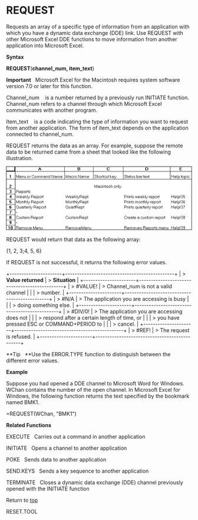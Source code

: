REQUEST
=======

Requests an array of a specific type of information from an application
with which you have a dynamic data exchange (DDE) link. Use REQUEST with
other Microsoft Excel DDE functions to move information from another
application into Microsoft Excel.

**Syntax**

**REQUEST**(**channel\_num, item\_text**)

**Important**   Microsoft Excel for the Macintosh requires system
software version 7.0 or later for this function.

Channel\_num    is a number returned by a previously run INITIATE
function. Channel\_num refers to a channel through which Microsoft Excel
communicates with another program.

Item\_text    is a code indicating the type of information you want to
request from another application. The form of item\_text depends on the
application connected to channel\_num.

REQUEST returns the data as an array. For example, suppose the remote
data to be returned came from a sheet that looked like the following
illustration.

![](media/image1.png)

REQUEST would return that data as the following array:

{1, 2, 3;4, 5, 6}

If REQUEST is not successful, it returns the following error values.

+----------------------+----------------------------------------------+
| > **Value returned** | > **Situation**                              |
+----------------------+----------------------------------------------+
| > \#VALUE!           | > Channel\_num is not a valid channel        |
|                      | > number.                                    |
+----------------------+----------------------------------------------+
| > \#N/A              | > The application you are accessing is busy  |
|                      | > doing something else.                      |
+----------------------+----------------------------------------------+
| > \#DIV/0!           | > The application you are accessing does not |
|                      | > respond after a certain length of time, or |
|                      | > you have pressed ESC or COMMAND+PERIOD to  |
|                      | > cancel.                                    |
+----------------------+----------------------------------------------+
| > \#REF!             | > The request is refused.                    |
+----------------------+----------------------------------------------+

**Tip   **Use the ERROR.TYPE function to distinguish between the
different error values.

**Example**

Suppose you had opened a DDE channel to Microsoft Word for Windows.
WChan contains the number of the open channel. In Microsoft Excel for
Windows, the following function returns the text specified by the
bookmark named BMK1.

=REQUEST(WChan, \"BMK1\")

**Related Functions**

EXECUTE   Carries out a command in another application

INITIATE   Opens a channel to another application

POKE   Sends data to another application

SEND.KEYS   Sends a key sequence to another application

TERMINATE   Closes a dynamic data exchange (DDE) channel previously
opened with the INITIATE function

Return to [top](#Q)

RESET.TOOL
